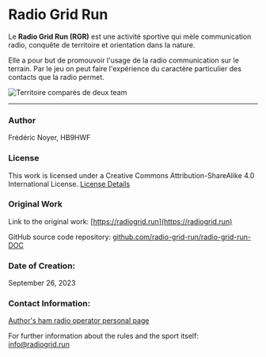# Radio Grid Run

Le **Radio Grid Run (RGR)** est une activité sportive qui mèle communication radio, conquête de territoire et orientation dans la nature.

Elle a pour but de promouvoir l'usage de la radio communication sur le terrain. Par le jeu on peut faire l'expérience du caractère particulier des contacts que la radio permet.

![Territoire comparés de deux team](images/6da722d2_ill_result_round.png)


---

### Author
Frédéric Noyer, HB9HWF

### License
This work is licensed under a Creative Commons Attribution-ShareAlike 4.0 International License.
[License Details](https://creativecommons.org/licenses/by-sa/4.0/)

### Original Work
Link to the original work: [https://radiogrid.run](https://radiogrid.run)

GitHub source code repository: [github.com/radio-grid-run/radio-grid-run-DOC](https://github.com/radio-grid-run/radio-grid-run-DOC)


### Date of Creation:
September 26, 2023

### Contact Information:
[Author's ham radio operator personal page](https://www.qrz.com/db/hb9hwf)

For further information about the rules and the sport itself: [info@radiogrid.run](mailto://info@radiogrid.run)
